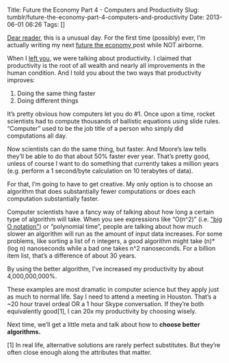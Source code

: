 Title: Future the Economy Part 4 - Computers and Productivity
Slug: tumblr/future-the-economy-part-4-computers-and-productivity
Date: 2013-06-01 06:26
Tags: []

<!--?xml version="1.0" encoding="UTF-8" ?-->

<p><a href="http://www.youtube.com/watch?v=u981JhkK46o" target="_blank">Dear reader</a>, this is a unusual day. For the first time (possibly) ever, I&#8217;m actually writing my next <a href="http://rogueleaderr.com/post/48590759215/links-to-all-the-parts-of-my-everything-about" target="_blank"> future the economy </a> post while NOT airborne.</p>
<p>When I <a href="http://rogueleaderr.com/post/47208077674/everything-you-need-to-know-about-economics-in-400" target="_blank">left you</a>, we were talking about productivity. I claimed that productivity is the root of all wealth and nearly all improvements in the human condition. And I told you about the two ways that productivity improves:</p>
<ol><li>Doing the same thing faster</li>
<li>Doing different things</li>
</ol><p>It&#8217;s pretty obvious how computers let you do #1. Once upon a time, rocket scientists had to compute thousands of ballistic equations using slide rules. &#8220;Computer&#8221; used to be the job title of a person who simply did computations all day.</p>
<p>Now scientists can do the same thing, but faster. And Moore&#8217;s law tells they&#8217;ll be able to do that about 50% faster ever year. That&#8217;s pretty good, unless of course I want to do something that currently takes a million years (e.g. perform a 1 second/byte calculation on 10 terabytes of data).</p>
<p>For that, I&#8217;m going to have to get creative. My only option is to choose an algorithm that does substantially fewer computations or does each computation substantially faster.</p>
<p>Computer scientists have a fancy way of talking about how long a certain type of algorithm will take. When you see expressions like &#8220;O(n^2)&#8221; (i.e. <a href="http://en.wikipedia.org/wiki/Time_complexity" target="_blank">"big O notation"</a>) or &#8220;polynomial time&#8221;, people are talking about how much slower an algorithm will run as the amount of input data increases. For some problems, like sorting a list of n integers, a good algorithm might take (n)*(log n) nanoseconds while a bad one takes n^2 nanoseconds. For a billion item list, that&#8217;s a difference of about 30 years.</p>
<p>By using the better algorithm, I&#8217;ve increased my productivity by about 4,000,000,000%.</p>
<p>These examples are most dramatic in computer science but they apply just as much to normal life. Say I need to attend a meeting in Houston. That&#8217;s a ~20 hour travel ordeal OR a 1 hour Skype conversation. If they&#8217;re both equivalently good[1], I can 20x my productivity by choosing wisely.</p>
<p>Next time, we&#8217;ll get a little meta and talk about how to <strong>choose better algorithms.</strong></p>
<p>[1] In real life, alternative solutions are rarely perfect substitutes. But they&#8217;re often close enough along the attributes that matter.</p>
